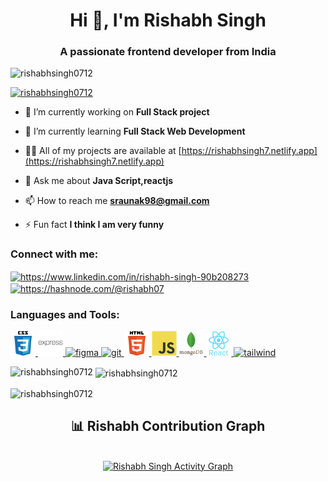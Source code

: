 <h1 align="center">Hi 👋, I'm Rishabh Singh</h1>
<h3 align="center">A passionate frontend developer from India</h3>

<p align="left"> <img src="https://komarev.com/ghpvc/?username=rishabhsingh0712&label=Profile%20views&color=0e75b6&style=flat" alt="rishabhsingh0712" /> </p>

<p align="left"> <a href="https://github.com/ryo-ma/github-profile-trophy"><img src="https://github-profile-trophy.vercel.app/?username=rishabhsingh0712" alt="rishabhsingh0712" /></a> </p>

- 🔭 I’m currently working on **Full Stack project**

- 🌱 I’m currently learning **Full Stack Web Development**

- 👨‍💻 All of my projects are available at [https://rishabhsingh7.netlify.app](https://rishabhsingh7.netlify.app)

- 💬 Ask me about **Java Script,reactjs**

- 📫 How to reach me **sraunak98@gmail.com**

- ⚡ Fun fact **I think I am very funny**

<h3 align="left">Connect with me:</h3>
<p align="left">
<a href="https://linkedin.com/in/https://www.linkedin.com/in/rishabh-singh-90b208273" target="blank"><img align="center" src="https://raw.githubusercontent.com/rahuldkjain/github-profile-readme-generator/master/src/images/icons/Social/linked-in-alt.svg" alt="https://www.linkedin.com/in/rishabh-singh-90b208273" height="30" width="40" /></a>
<a href="https://hashnode.com/https://hashnode.com/@rishabh07" target="blank"><img align="center" src="https://raw.githubusercontent.com/rahuldkjain/github-profile-readme-generator/master/src/images/icons/Social/hashnode.svg" alt="https://hashnode.com/@rishabh07" height="30" width="40" /></a>
</p>

<h3 align="left">Languages and Tools:</h3>
<p align="left"> <a href="https://www.w3schools.com/css/" target="_blank" rel="noreferrer"> <img src="https://raw.githubusercontent.com/devicons/devicon/master/icons/css3/css3-original-wordmark.svg" alt="css3" width="40" height="40"/> </a> <a href="https://expressjs.com" target="_blank" rel="noreferrer"> <img src="https://raw.githubusercontent.com/devicons/devicon/master/icons/express/express-original-wordmark.svg" alt="express" width="40" height="40"/> </a> <a href="https://www.figma.com/" target="_blank" rel="noreferrer"> <img src="https://www.vectorlogo.zone/logos/figma/figma-icon.svg" alt="figma" width="40" height="40"/> </a> <a href="https://git-scm.com/" target="_blank" rel="noreferrer"> <img src="https://www.vectorlogo.zone/logos/git-scm/git-scm-icon.svg" alt="git" width="40" height="40"/> </a> <a href="https://www.w3.org/html/" target="_blank" rel="noreferrer"> <img src="https://raw.githubusercontent.com/devicons/devicon/master/icons/html5/html5-original-wordmark.svg" alt="html5" width="40" height="40"/> </a> <a href="https://developer.mozilla.org/en-US/docs/Web/JavaScript" target="_blank" rel="noreferrer"> <img src="https://raw.githubusercontent.com/devicons/devicon/master/icons/javascript/javascript-original.svg" alt="javascript" width="40" height="40"/> </a> <a href="https://www.mongodb.com/" target="_blank" rel="noreferrer"> <img src="https://raw.githubusercontent.com/devicons/devicon/master/icons/mongodb/mongodb-original-wordmark.svg" alt="mongodb" width="40" height="40"/> </a> <a href="https://reactjs.org/" target="_blank" rel="noreferrer"> <img src="https://raw.githubusercontent.com/devicons/devicon/master/icons/react/react-original-wordmark.svg" alt="react" width="40" height="40"/> </a> <a href="https://tailwindcss.com/" target="_blank" rel="noreferrer"> <img src="https://www.vectorlogo.zone/logos/tailwindcss/tailwindcss-icon.svg" alt="tailwind" width="40" height="40"/> </a> </p>

<p><img align="left" src="https://github-readme-stats.vercel.app/api/top-langs?username=rishabhsingh0712&show_icons=true&locale=en&layout=compact" alt="rishabhsingh0712" /></p>

<p>&nbsp;<img align="center" src="https://github-readme-stats.vercel.app/api?username=rishabhsingh0712&show_icons=true&locale=en" alt="rishabhsingh0712" /></p>

<p><img align="center" src="https://github-readme-streak-stats.herokuapp.com/?user=rishabhsingh0712&" alt="rishabhsingh0712" /></p>

<div align="center">
    <h2>📊 Rishabh Contribution Graph</h2>
    <br><a href="https://github.com/RishabhSingh0712
"><img alt="Rishabh Singh Activity Graph" src="https://ghactivity.mrayush.me/graph?username=RishabhSingh0712&bg_color=d3c0ca&color=000000&line=d709ca&point=d01616&area=true&hide_border=true" title="Contribution Graph"/></a>
</div>








